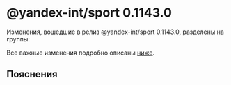 # @yandex-int/sport 0.1143.0

<!-- ЧЕЛОВЕЧЕСКОЕ ВСТУПЛЕНИЕ -->

Изменения, вошедшие в релиз @yandex-int/sport 0.1143.0, разделены на группы:

Все важные изменения подробно описаны [ниже](#Пояснения).

## Пояснения


